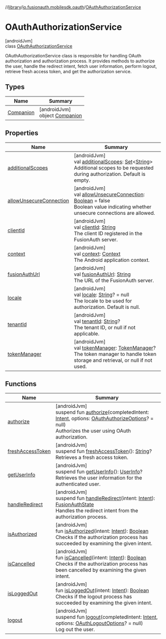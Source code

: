 //[library](../../../index.md)/[io.fusionauth.mobilesdk.oauth](../index.md)/[OAuthAuthorizationService](index.md)

# OAuthAuthorizationService

[androidJvm]\
class [OAuthAuthorizationService](index.md)

OAuthAuthorizationService class is responsible for handling OAuth authorization and authorization process. It provides methods to authorize the user, handle the redirect intent, fetch user information, perform logout, retrieve fresh access token, and get the authorization service.

## Types

| Name | Summary |
|---|---|
| [Companion](-companion/index.md) | [androidJvm]<br>object [Companion](-companion/index.md) |

## Properties

| Name | Summary |
|---|---|
| [additionalScopes](additional-scopes.md) | [androidJvm]<br>val [additionalScopes](additional-scopes.md): [Set](https://kotlinlang.org/api/latest/jvm/stdlib/kotlin.collections/-set/index.html)&lt;[String](https://kotlinlang.org/api/latest/jvm/stdlib/kotlin/-string/index.html)&gt;<br>Additional scopes to be requested during authorization. Default is empty. |
| [allowUnsecureConnection](allow-unsecure-connection.md) | [androidJvm]<br>val [allowUnsecureConnection](allow-unsecure-connection.md): [Boolean](https://kotlinlang.org/api/latest/jvm/stdlib/kotlin/-boolean/index.html) = false<br>Boolean value indicating whether unsecure connections are allowed. |
| [clientId](client-id.md) | [androidJvm]<br>val [clientId](client-id.md): [String](https://kotlinlang.org/api/latest/jvm/stdlib/kotlin/-string/index.html)<br>The client ID registered in the FusionAuth server. |
| [context](context.md) | [androidJvm]<br>val [context](context.md): [Context](https://developer.android.com/reference/kotlin/android/content/Context.html)<br>The Android application context. |
| [fusionAuthUrl](fusion-auth-url.md) | [androidJvm]<br>val [fusionAuthUrl](fusion-auth-url.md): [String](https://kotlinlang.org/api/latest/jvm/stdlib/kotlin/-string/index.html)<br>The URL of the FusionAuth server. |
| [locale](locale.md) | [androidJvm]<br>val [locale](locale.md): [String](https://kotlinlang.org/api/latest/jvm/stdlib/kotlin/-string/index.html)? = null<br>The locale to be used for authorization. Default is null. |
| [tenantId](tenant-id.md) | [androidJvm]<br>val [tenantId](tenant-id.md): [String](https://kotlinlang.org/api/latest/jvm/stdlib/kotlin/-string/index.html)?<br>The tenant ID, or null if not applicable. |
| [tokenManager](token-manager.md) | [androidJvm]<br>val [tokenManager](token-manager.md): [TokenManager](../../io.fusionauth.mobilesdk/-token-manager/index.md)?<br>The token manager to handle token storage and retrieval, or null if not used. |

## Functions

| Name | Summary |
|---|---|
| [authorize](authorize.md) | [androidJvm]<br>suspend fun [authorize](authorize.md)(completedIntent: [Intent](https://developer.android.com/reference/kotlin/android/content/Intent.html), options: [OAuthAuthorizeOptions](../-o-auth-authorize-options/index.md)? = null)<br>Authorizes the user using OAuth authorization. |
| [freshAccessToken](fresh-access-token.md) | [androidJvm]<br>suspend fun [freshAccessToken](fresh-access-token.md)(): [String](https://kotlinlang.org/api/latest/jvm/stdlib/kotlin/-string/index.html)?<br>Retrieves a fresh access token. |
| [getUserInfo](get-user-info.md) | [androidJvm]<br>suspend fun [getUserInfo](get-user-info.md)(): [UserInfo](../../io.fusionauth.mobilesdk/-user-info/index.md)?<br>Retrieves the user information for the authenticated user. |
| [handleRedirect](handle-redirect.md) | [androidJvm]<br>suspend fun [handleRedirect](handle-redirect.md)(intent: [Intent](https://developer.android.com/reference/kotlin/android/content/Intent.html)): [FusionAuthState](../../io.fusionauth.mobilesdk/-fusion-auth-state/index.md)<br>Handles the redirect intent from the authorization process. |
| [isAuthorized](is-authorized.md) | [androidJvm]<br>fun [isAuthorized](is-authorized.md)(intent: [Intent](https://developer.android.com/reference/kotlin/android/content/Intent.html)): [Boolean](https://kotlinlang.org/api/latest/jvm/stdlib/kotlin/-boolean/index.html)<br>Checks if the authorization process has succeeded by examining the given intent. |
| [isCancelled](is-cancelled.md) | [androidJvm]<br>fun [isCancelled](is-cancelled.md)(intent: [Intent](https://developer.android.com/reference/kotlin/android/content/Intent.html)): [Boolean](https://kotlinlang.org/api/latest/jvm/stdlib/kotlin/-boolean/index.html)<br>Checks if the authorization process has been cancelled by examining the given intent. |
| [isLoggedOut](is-logged-out.md) | [androidJvm]<br>fun [isLoggedOut](is-logged-out.md)(intent: [Intent](https://developer.android.com/reference/kotlin/android/content/Intent.html)): [Boolean](https://kotlinlang.org/api/latest/jvm/stdlib/kotlin/-boolean/index.html)<br>Checks if the logout process has succeeded by examining the given intent. |
| [logout](logout.md) | [androidJvm]<br>suspend fun [logout](logout.md)(completedIntent: [Intent](https://developer.android.com/reference/kotlin/android/content/Intent.html), options: [OAuthLogoutOptions](../-o-auth-logout-options/index.md)? = null)<br>Log out the user. |
